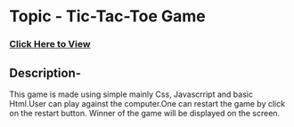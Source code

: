 # **Topic - Tic-Tac-Toe Game**

### [Click Here to View](rayapaul-tictactoe-game.netlify.app)

## Description-

This game is made using simple mainly Css, Javascrript and basic Html.User can play against the computer.One can restart the game by click on the restart button. Winner of the game will be displayed on the screen. 
